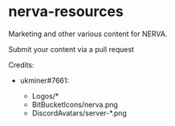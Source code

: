 # nerva-resources

Marketing and other various content for NERVA.

Submit your content via a pull request

Credits:

- ukminer#7661:

	- Logos/*
	- BitBucketIcons/nerva.png
	- DiscordAvatars/server-*.png
